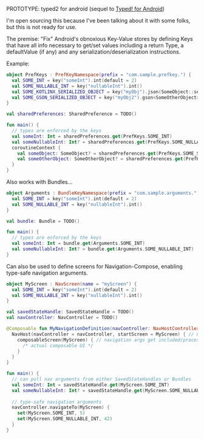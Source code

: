 PROTOTYPE: typed2 for android (sequel to [Typed! for Android](https://github.com/episode6/typed))

I'm open sourcing this because I've been talking about it with some folks, but this is not ready for use.

The premise: "Fix" Android's obnoxious Key-Value stores by defining Keys that have all info necessary to get/set values including a return Type, a defaultValue (if any) and any serialization/deserialization instructions.

Example:
```kotlin
object PrefKeys : PrefKeyNamespace(prefix = "com.sample.prefkey.") {
  val SOME_INT = key("someInt").int(default = 2)
  val SOME_NULLABLE_INT = key("nullableInt").int()
  val SOME_KOTLINX_SERIALIZED_OBJECT = key("myObj").json(SomeObject::serializer).async()
  val SOME_GSON_SERIALIZED_OBJECT = key("myObj2").gson<SomeOtherObject>(default = SomeOtherObject()).async()
}

val sharedPreferences: SharedPreference = TODO()

fun main() {
  // types are enforced by the keys
  val someInt: Int = sharedPreferences.get(PrefKeys.SOME_INT)
  val someNullableInt: Int? = sharedPreferences.get(PrefKeys.SOME_NULLABLE_INT)
  coroutineContext {
    val someObject: SomeObject? = sharedPreferences.get(PrefKeys.SOME_SERIALIZED_OBJECT)
    val someOtherObject: SomeOtherObject? = sharedPreferences.get(PrefKeys.SOME_GSON_SERIALIZED_OBJECT)
  }
}
```

Also works with Bundles...
```kotlin
object Arguments : BundleKeyNamespace(prefix = "com.sample.arguments.") {
  val SOME_INT = key("someInt").int(default = 2)
  val SOME_NULLABLE_INT = key("nullableInt").int()
}

val bundle: Bundle = TODO()

fun main() {
  // types are enforced by the keys
  val someInt: Int = bundle.get(Arguments.SOME_INT)
  val someNullableInt: Int? = bundle.get(Arguments.SOME_NULLABLE_INT)
}
```

Can also be used to define screens for Navigation-Compose, enabling type-safe navigation arguments.
```kotlin
object MyScreen : NavScreen(name = "myScreen") {
  val SOME_INT = key("someInt").int(default = 2)
  val SOME_NULLABLE_INT = key("nullableInt").int()
}

val savedStateHandle: SavedStateHandle = TODO()
val navController: NavController = TODO()

@Composable fun MyNavigationDefinition(navController: NavHostController) {
  NavHost(navController = navController, startScreen = MyScreen) { // note: startScreen must not have any required args
    composableScreen(MyScreen) { // navigation args get included/processed automatically to generate the screen's route
      /* actual composable UI */
    }
  }
}

fun main() {
  // can pull nav arguments from either SavedStateHandles or Bundles
  val someInt: Int = savedStateHandle.get(MyScreen.SOME_INT)
  val someNullableInt: Int? = savedStateHandle.get(MyScreen.SOME_NULLABLE_INT)
  
  // type-safe navigation arguments
  navController.navigateTo(MyScreen) {
    set(MyScreen.SOME_INT, 5)
    set(MyScreen.SOME_NULLABLE_INT, 42)
  }
}
```



